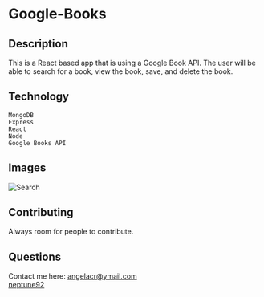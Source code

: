 # Google-Books

  ## Description
  This is a React based app that is using a Google Book API. The user will be able to search for a book,
  view the book, save, and delete the book.
 
  ## Technology
    MongoDB
    Express
    React
    Node
    Google Books API

  ## Images
   ![Search](C:\Users\angel\google-books\client\src\images\layout.PNG)

  ## Contributing
  Always room for people to contribute.

  ## Questions
  Contact me here: angelacr@ymail.com
  <br>
  [neptune92](github.com/neptune92)
